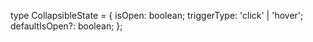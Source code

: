 type CollapsibleState = {
    isOpen: boolean;
    triggerType: 'click' | 'hover';
    defaultIsOpen?: boolean;
};